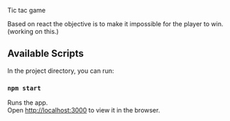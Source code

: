 Tic tac game

Based on react
the objective is to make it impossible for the player to win. (working on this.)

## Available Scripts

In the project directory, you can run:

### `npm start`

Runs the app.<br>
Open [http://localhost:3000](http://localhost:3000) to view it in the browser.




